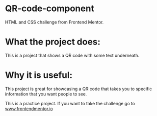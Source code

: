 # QR-code-component
HTML and CSS challenge from Frontend Mentor.

# What the project does:
This is a project that shows a QR code with some text underneath.

# Why it is useful:
This project is great for showcasing a QR code that takes you to specific information that you want people to see.

This is a practice project. If you want to take the challenge go to www.frontendmentor.io
